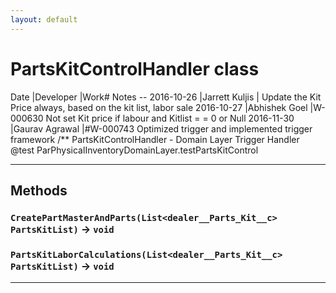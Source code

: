 ```yaml
---
layout: default
---
```

# PartsKitControlHandler class

 Date                |Developer            |Work# Notes -- 2016-10-26          |Jarrett Kuljis       | Update the Kit Price always, based on the kit list, labor sale 2016-10-27          |Abhishek Goel        |W-000630 Not set Kit price if labour and Kitlist = = 0 or Null 2016-11-30          |Gaurav Agrawal       |#W-000743 Optimized trigger and implemented trigger framework /** PartsKitControlHandler - Domain Layer Trigger Handler @test ParPhysicalInventoryDomainLayer.testPartsKitControl

---
## Methods
### `CreatePartMasterAndParts(List<dealer__Parts_Kit__c> PartsKitList)` → `void`
### `PartsKitLaborCalculations(List<dealer__Parts_Kit__c> PartsKitList)` → `void`
---
